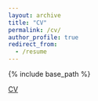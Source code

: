 ```yaml
---
layout: archive
title: "CV"
permalink: /cv/
author_profile: true
redirect_from:
  - /resume
---
```


{% include base_path %}

[CV](amanda-gentzel-CV.pdf)
